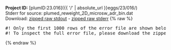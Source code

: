**Project ID:** [plumID:23.016]({{ '/' | absolute_url }}eggs/23/016/)  
Stderr for source:  plumed_reweight_2D_microsw_adr_bin.dat   
Download: [zipped raw stdout](plumed_reweight_2D_microsw_adr_bin.dat.plumed.stdout.txt.zip) - [zipped raw stderr](plumed_reweight_2D_microsw_adr_bin.dat.plumed.stderr.txt.zip) 
{% raw %}
<pre>
#! Only the first 1000 rows of the error file are shown below
#! To inspect the full error file, please download the zipped raw stderr file above
</pre>
{% endraw %}

